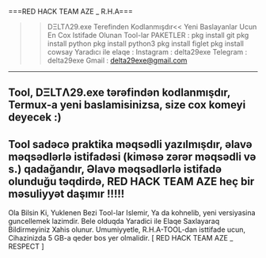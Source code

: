 ===RED HACK TEAM AZE _ R.H.A===
>>DΞLTΛ29.exe Terefinden Kodlanmışdır<<
Yeni Baslayanlar Ucun En Cox Istifade Olunan Tool-lar
PAKETLER :
pkg install git
pkg install python
pkg install python3
pkg install figlet
pkg install cowsay
Yaradıcı ile elaqe :
Instagram : delta29exe
Telegram : delta29exe
Gmail : delta29exe@gmail.com
----------------------------------------------------------------------
Tool, DΞLTΛ29.exe tərəfindən kodlanmışdır,
Termux-a yeni baslamisinizsa, size cox komeyi deyecek :)
----------------------------------------------------------------------
Tool sadəcə praktika məqsədli yazılmışdır,
əlavə məqsədlərlə istifadəsi (kiməsə zərər məqsədli və s.) qadağandır,
Əlavə məqsədlərlə istifadə olunduğu təqdirdə,
RED HACK TEAM AZE heç bir məsuliyyət daşımır !!!!!
----------------------------------------------------------------------
Ola Bilsin Ki, Yuklenen Bezi Tool-lar Islemir,
Ya da kohnelib, yeni versiyasina guncellemek lazimdir.
Bele olduqda Yaradici ile Elaqe Saxlayaraq Bildirmeyiniz Xahis olunur.
Umumiyyetle, R.H.A-TOOL-dan isttifade ucun,
Cihazinizda 5 GB-a qeder bos yer olmalidir.
[ RED HACK TEAM AZE _ RESPECT ]
